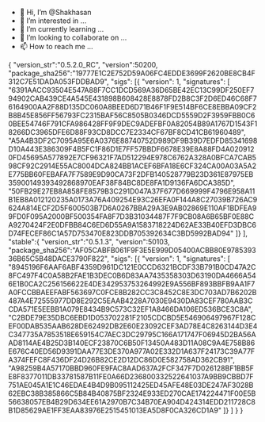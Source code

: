 - 👋 Hi, I’m @Shakhasan
- 👀 I’m interested in ...
- 🌱 I’m currently learning ...
- 💞️ I’m looking to collaborate on ...
- 📫 How to reach me ...

<!---
Shakhasan/Shakhasan is a ✨ special ✨ repository because its `README.md` (this file) appears on your GitHub profile.
You can click the Preview link to take a look at your changes.
--->
{
  "version_str":"0.5.2.0_RC",
  "version":50200,
  "package_sha256":"19777E1C2E752D59A06FC4EDDE3699F2620BE8CB4F312C7E51DADA053FDDBAD9",
  "sigs": [{
    "version": 1,
    "signatures": [
      "6391AACC93504E547A88F7CC1DCD569A36D65BE42EC13C99DF250EF794902CAB439CE4A545E431898B608428E8878FD2B8C3F2D6ED46C68F76164900AA2F88D135DC060A8BEED6D71B46F1F9E514BF6CE8EBBA09CF2B8B45E856FF56793FC2315BAF56C8505B0346DCD5559D2F3959FBB0C60BEE54746F791CFA986428FF9F9DEC9ADEFBF0A82054B89A1767D1543F18266DC3965DFE6D88F93CD8DCC7E2334CF67BF8CD41CB61960489",
      "A5A4B3DF2C7095A95E6A0376E88740752D989DF9B39D7EDFD85341698D10A443E386309F4B5FC1F86D1E7FF57BBDF6678E39E8A88FD4A0209120FD45695A577892E7CF96321F7AD512294E978C6762A328A0BFCA7CAB598CF92C2914E55AC8004DCA824BB1ACEF6BFA18E6CF324CA00A03A5A2E775BB60FEBAFA7F7589E9D90CA73F2DFB140528779B23D361E87975EB35900149393492868970EAF38F84BC8DE8FA1D9136FA6DCA385D",
      "50FB29E27EB8A858FE8579B3C291D047A37F677D669999F4796E958A11B1EB8A012120235A0173A76A409254E93C26EFA0F144A8C27039B726AC9624A814ECF2D5F600503B7D6A0267BBA29A3E9AB02869E110AF1BDFEA99FD0F095A2000BF500354FA8F7D3B31034487F7F9CB08A6B65BF0E88CA9270424F2E0DFBB84C6ED6D55A9A1583718224D62AE33B40EFD3DBC6D74FECEF86C1A57D753470E823DDB705392634C3BD5992BAD94"
    ]}
  ],
  "stable":{
    "version_str":"0.5.1.3",
    "version":50103,
    "package_sha256":"AF05CABFB061F9F3E5E999D05400ACBB80E978539336B65C5B48DACE3790F822",
    "sigs": [{
      "version": 1,
      "signatures": [
        "8945196F6AAF6ABF4359D961DC121E0CCD6321BCDF33B791B0CD47A2C8FC497F4C0A58B2FAE1B3DEC0B6D83AA7435358303D63190DA4666A546E1B0CA2C256156622E4DE342953753264992E9A556BF893BBFB9AA1F7A0FCCBBAEEFABF563697C0FCE8B282CC3C8452C8E3DC703AD7B6202B487A4E72555977DD8E292C5EAAB4228A7030E9430DA83CEF780AAB3CCDA571E5EEBB1A079E8434B9C573C32EF1A8466DA106ED536BCE3C8A",
        "C2BDE79E35DBC6EBD1D053702281F2105CDCBD5E546906497967F128CEF00DAB535AAB628DE62492DB2E60E23092CEF3AD78E4C8263144D3E4C347735A7853518E659154C7AEC3DC29795C166A171747F06945D2BA56AAD8114AE4B25D3B140ECF23870C6B50F13450A483D11A08C9A4E758B86E676C40ED56D9391DAA77E3DE370A977A02E332D1A637F24173C39A77FA374FEFC8F436DF24D26B82CE2D12DC86D0E582758AD362CB91",
        "A98259B4A57170BBD960FE9FAC8AAD637A2FCF347F7D026128BF1BB5FE8F8377011DB33781587B11FE0A66D236800332522641037A9BB9CBBD7F751AE045A1E1C46EDAE4B4D9B095112425ED45AFE48E03DE247AF3028B62EBC38B385866C5B84B40875BF2324E933ED270CAE174224471F00E5B56638057EB4B29D634EE61A2970B7C34B70EA904D424314EDD211728C8B1D85629AE1FF3EAA83976E2515451013EA5D8F0CA326CD1A9"
      ]}
    ]
  }
}

